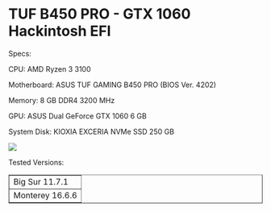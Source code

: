 # TUF B450 PRO - GTX 1060 Hackintosh EFI


Specs:


CPU: AMD Ryzen 3 3100 


Motherboard: ASUS TUF GAMING B450 PRO (BIOS Ver. 4202)


Memory: 8 GB DDR4 3200 MHz


GPU: ASUS Dual GeForce GTX 1060 6 GB


System Disk: KIOXIA EXCERIA NVMe SSD 250 GB




<img src="https://cdn.discordapp.com/attachments/1107452798297182279/1186621170137702462/Ekran_Resmi_2023-12-19_13.45.56.png?ex=6593ea15&is=65817515&hm=96dbee9c3e938d3efcac8f1a0f937ed0a9aa6e73e602fc4425433921dc403881&">







Tested Versions:

<!DOCTYPE html>
<html>
<head>
 
</head>
<body>
 
<table border=1>
    <tr>
        <td>Big Sur 11.7.1</td>
    </tr>
    <tr>
        <td>Monterey 16.6.6</td>
    </tr>
   
</table>

</body>
</html>








